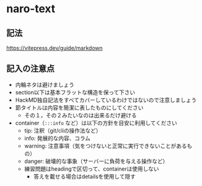 # naro-text

## 記法
https://vitepress.dev/guide/markdown

## 記入の注意点
- 内輪ネタは避けましょう
- section以下は基本フラットな構造を保って下さい
- HackMD独自記法をすべてカバーしているわけではないので注意しましょう
- 節タイトルは内容を簡潔に表したものにしてください
  - その１，その２みたいなのは出来るだけ避ける
- container（`:::info` など）は以下の方針を目安に利用してください
  - tip: 注釈（git/cliの操作法など）
  - info: 発展的な内容、コラム
  - warning: 注意事項（気をつけないと正常に実行できないことがあるもの）
  - danger: 破壊的な事象（サーバーに負荷を与える操作など）
  - 練習問題はheadingで区切って、containerは使用しない
    - 答えを載せる場合はdetailsを使用して隠す
